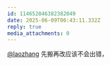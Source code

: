 ```yaml
---
id: 114652046382382049
date: 2025-06-09T06:43:11.332Z
reply: true
media_attachments: 0
---
```


[@laozhang](https://suo.si/@laozhang) 先搬再改应该不会出错，

